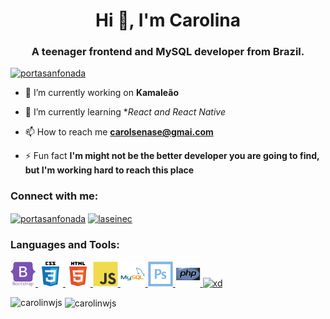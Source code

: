 <h1 align="center">Hi 👋, I'm Carolina</h1>
<h3 align="center">A teenager frontend and MySQL developer from Brazil.</h3>

<p align="left"> <a href="https://twitter.com/portasanfonada" target="blank"><img src="https://img.shields.io/twitter/follow/portasanfonada?logo=twitter&style=for-the-badge" alt="portasanfonada" /></a> </p>

- 🔭 I’m currently working on **Kamaleão**

- 🌱 I’m currently learning **React and React Native*

- 📫 How to reach me **carolsenase@gmai.com**

- ⚡ Fun fact **I'm might not be the better developer you are going to find, but I'm working hard to reach this place**

<h3 align="left">Connect with me:</h3>
<p align="left">
<a href="https://twitter.com/portasanfonada" target="blank"><img align="center" src="https://icons-for-free.com/iconfiles/png/512/twitter+twitter+logo+website+icon-1320190502299816317.png" alt="portasanfonada" height="60" width="60"></a>
<a href="https://instagram.com/laseinec" target="blank"><img align="center" src="https://upload.wikimedia.org/wikipedia/commons/thumb/a/a5/Instagram_icon.png/1024px-Instagram_icon.png" alt="laseinec" height="40" width="40" /></a>
</p>

<h3 align="left">Languages and Tools:</h3>
<p align="left"> <a href="https://getbootstrap.com" target="_blank"> <img src="https://raw.githubusercontent.com/devicons/devicon/master/icons/bootstrap/bootstrap-plain-wordmark.svg" alt="bootstrap" width="40" height="40"/> </a> <a href="https://www.w3schools.com/css/" target="_blank"> <img src="https://raw.githubusercontent.com/devicons/devicon/master/icons/css3/css3-original-wordmark.svg" alt="css3" width="40" height="40"/> </a> <a href="https://www.w3.org/html/" target="_blank"> <img src="https://raw.githubusercontent.com/devicons/devicon/master/icons/html5/html5-original-wordmark.svg" alt="html5" width="40" height="40"/> </a> <a href="https://developer.mozilla.org/en-US/docs/Web/JavaScript" target="_blank"> <img src="https://raw.githubusercontent.com/devicons/devicon/master/icons/javascript/javascript-original.svg" alt="javascript" width="40" height="40"/> </a> <a href="https://www.mysql.com/" target="_blank"> <img src="https://raw.githubusercontent.com/devicons/devicon/master/icons/mysql/mysql-original-wordmark.svg" alt="mysql" width="40" height="40"/> </a> <a href="https://www.photoshop.com/en" target="_blank"> <img src="https://raw.githubusercontent.com/devicons/devicon/master/icons/photoshop/photoshop-line.svg" alt="photoshop" width="40" height="40"/> </a> <a href="https://www.php.net" target="_blank"> <img src="https://raw.githubusercontent.com/devicons/devicon/master/icons/php/php-original.svg" alt="php" width="40" height="40"/> </a> <a href="https://www.adobe.com/products/xd.html" target="_blank"> <img src="https://cdn.worldvectorlogo.com/logos/adobe-xd.svg" alt="xd" width="40" height="40"/> </a> </p>

<p><img align="left" src="https://github-readme-stats.vercel.app/api/top-langs?username=carolinwjs&show_icons=true&locale=en&layout=compact" alt="carolinwjs" /></p>

<p>&nbsp;<img align="center" src="https://github-readme-stats.vercel.app/api?username=carolinwjs&show_icons=true&locale=en" alt="carolinwjs" /></p>
